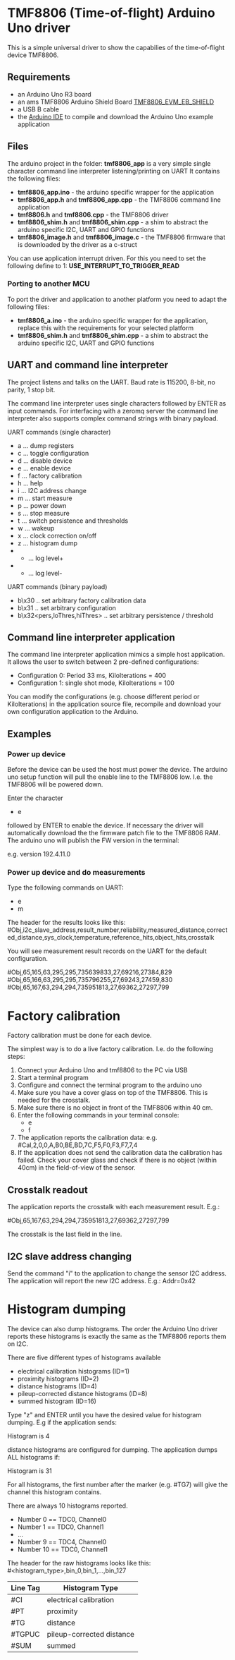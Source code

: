# TMF8806 (Time-of-flight) Arduino Uno driver  

This is a simple universal driver to show the capabilies of the time-of-flight device TMF8806. 

## Requirements  

- an Arduino Uno R3 board 
- an ams TMF8806 Arduino Shield Board [TMF8806_EVM_EB_SHIELD](https://ams-osram.com/search?q=tmf8806)
- a USB B cable
- the [Arduino IDE](https://www.arduino.cc/en/software) to compile and download the Arduino Uno example application


## Files  

The arduino project in the folder: **tmf8806_app** is a very simple single character command line interpreter listening/printing on UART
It contains the following files:

- **tmf8806_app.ino** - the arduino specific wrapper for the application
- **tmf8806_app.h** and **tmf8806_app.cpp** - the TMF8806 command line application
- **tmf8806.h** and **tmf8806.cpp** - the TMF8806 driver 
- **tmf8806_shim.h** and **tmf8806_shim.cpp** - a shim to abstract the arduino specific I2C, UART and GPIO functions
- **tmf8806_image.h** and **tmf8806_image.c** - the TMF8806 firmware that is downloaded by the driver as a c-struct

You can use application interrupt driven. For this you need to set the following define to 1: **USE_INTERRUPT_TO_TRIGGER_READ**

### Porting to another MCU

To port the driver and application to another platform you need to adapt the following files:
- **tmf8806_a.ino** - the arduino specific wrapper for the application, replace this with the requirements for your selected platform
- **tmf8806_shim.h** and **tmf8806_shim.cpp** - a shim to abstract the arduino specific I2C, UART and GPIO functions

## UART and command line interpreter  

The project listens and talks on the UART. Baud rate is 115200, 8-bit, no parity, 1 stop bit.

The command line interpreter uses single characters followed by ENTER as input commands. 
For interfacing with a zeromq server the command line interpreter also supports complex command strings with binary payload.

UART commands (single character)

- a ... dump registers
- c ... toggle configuration
- d ... disable device
- e ... enable device
- f ... factory calibration
- h ... help
- i ... I2C address change
- m ... start measure
- p ... power down
- s ... stop measure
- t ... switch persistence and thresholds
- w ... wakeup
- x ... clock correction on/off
- z ... histogram dump
- + ... log level+
- - ... log level-

UART commands (binary payload)

- b\x30<tmf8806FactoryCalibData data> .. set arbitrary factory calibration data
- b\x31<tmf8806MeasureCmd data>       .. set arbitrary configuration
- b\x32<pers,loThres,hiThres>         .. set arbitrary persistence / threshold

## Command line interpreter application  

The command line interpreter application mimics a simple host application. It allows the user to switch between 2 pre-defined configurations:  

- Configuration 0: Period 33 ms, KiloIterations = 400
- Configuration 1: single shot mode, KiloIterations = 100

You can modify the configurations (e.g. choose different period or KiloIterations) in the application source file, recompile and download your own configuration application to the Arduino. 

## Examples  

### Power up device  

Before the device can be used the host must power the device. The arduino uno setup function will pull the enable line to the TMF8806 low. I.e. the TMF8806 will be powered down.

Enter the character

- e  

followed by ENTER to enable the device. If necessary the driver will automatically download the the firmware patch file to the TMF8806 RAM. The arduino uno will publish the FW version in the terminal:  

e.g. version 192.4.11.0

### Power up device and do measurements  

Type the following commands on UART:

- e 
- m 

The header for the results looks like this:  
 \#Obj,i2c_slave_address,result_number,reliability,measured_distance,corrected_distance,sys_clock,temperature,reference_hits,object_hits,crosstalk

You will see measurement result records on the UART for the default configuration.  

\#Obj,65,165,63,295,295,735639833,27,69216,27384,829
\#Obj,65,166,63,295,295,735796255,27,69243,27459,830
\#Obj,65,167,63,294,294,735951813,27,69362,27297,799

# Factory calibration  

Factory calibration must be done for each device. 

The simplest way is to do a live factory calibration. I.e. do the following steps:
1. Connect your Arduino Uno and tmf8806 to the PC via USB
2. Start a terminal program 
3. Configure and connect the terminal program to the arduino uno
4. Make sure you have a cover glass on top of the TMF8806. This is needed for the crosstalk.
5. Make sure there is no object in front of the TMF8806 within 40 cm.
6. Enter the following commands in your terminal console:  
    - e 
    - f  
7. The application reports the calibration data: e.g. #Cal,2,0,0,A,B0,BE,BD,7C,F5,F0,F3,F7,7,4
8. If the application does not send the calibration data the calibration has failed. Check your cover glass and check if there is no object (within 40cm) in the field-of-view of the sensor.

## Crosstalk readout

The application reports the crosstalk with each measurement result. E.g.:

\#Obj,65,167,63,294,294,735951813,27,69362,27297,799

The crosstalk is the last field in the line.

## I2C slave address changing

Send the command "i" to the application to change the sensor I2C address. The application will report the new I2C address. E.g.: Addr=0x42

# Histogram dumping  

The device can also dump histograms. The order the Arduino Uno driver reports these histograms is exactly the same as the TMF8806 reports them on I2C.  

There are five different types of histograms available  

- electrical calibration histograms (ID=1)
- proximity histograms (ID=2)
- distance histograms (ID=4)
- pileup-corrected distance histograms (ID=8)
- summed histogram (ID=16)

Type "z" and ENTER until you have the desired value for histogram dumping. E.g if the application sends:

Histogram is 4

distance histograms are configured for dumping. The application dumps ALL histograms if:

Histogram is 31

For all histograms, the first number after the marker (e.g. #TG7) will give the channel this histogram contains.

There are always 10 histograms reported. 

- Number  0 == TDC0, Channel0
- Number  1 == TDC0, Channel1
- ... 
- Number  9 == TDC4, Channel0
- Number 10 == TDC0, Channel1
 
The header for the raw histograms looks like this:  
\#<histogram_type>,bin_0,bin_1,...,bin_127

Line Tag  | Histogram Type
----------|-----------------------
  \#CI    | electrical calibration
  \#PT    | proximity
  \#TG    | distance
  \#TGPUC | pileup-corrected distance
  \#SUM   | summed